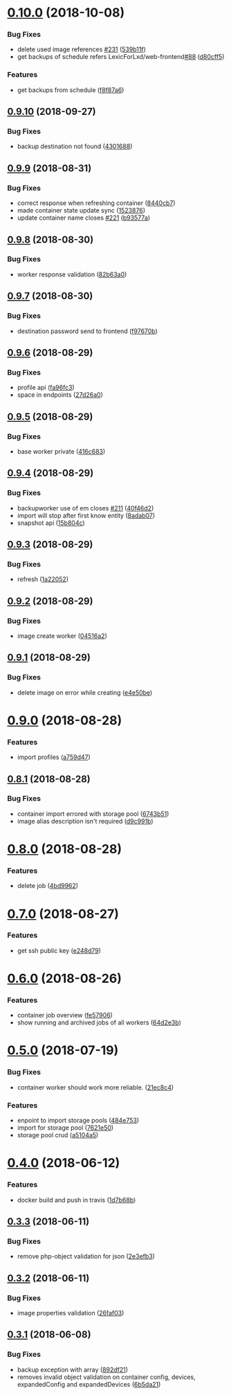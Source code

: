 # [0.10.0](https://github.com/LexicForLXD/Backend/compare/v0.9.10...v0.10.0) (2018-10-08)


### Bug Fixes

* delete used image references [#231](https://github.com/LexicForLXD/Backend/issues/231) ([539b11f](https://github.com/LexicForLXD/Backend/commit/539b11f))
* get backups of schedule refers LexicForLxd/web-frontend[#88](https://github.com/LexicForLXD/Backend/issues/88) ([d80cff5](https://github.com/LexicForLXD/Backend/commit/d80cff5))


### Features

* get backups from schedule ([f8f87a6](https://github.com/LexicForLXD/Backend/commit/f8f87a6))

## [0.9.10](https://github.com/LexicForLXD/Backend/compare/v0.9.9...v0.9.10) (2018-09-27)


### Bug Fixes

* backup destination not found ([4301688](https://github.com/LexicForLXD/Backend/commit/4301688))

## [0.9.9](https://github.com/LexicForLXD/Backend/compare/v0.9.8...v0.9.9) (2018-08-31)


### Bug Fixes

* correct response when refreshing container ([8440cb7](https://github.com/LexicForLXD/Backend/commit/8440cb7))
* made container state update sync ([1523876](https://github.com/LexicForLXD/Backend/commit/1523876))
* update container name closes [#221](https://github.com/LexicForLXD/Backend/issues/221) ([b93577a](https://github.com/LexicForLXD/Backend/commit/b93577a))

## [0.9.8](https://github.com/LexicForLXD/Backend/compare/v0.9.7...v0.9.8) (2018-08-30)


### Bug Fixes

* worker response validation ([82b63a0](https://github.com/LexicForLXD/Backend/commit/82b63a0))

## [0.9.7](https://github.com/LexicForLXD/Backend/compare/v0.9.6...v0.9.7) (2018-08-30)


### Bug Fixes

* destination password  send to frontend ([f97670b](https://github.com/LexicForLXD/Backend/commit/f97670b))

## [0.9.6](https://github.com/LexicForLXD/Backend/compare/v0.9.5...v0.9.6) (2018-08-29)


### Bug Fixes

* profile api ([fa96fc3](https://github.com/LexicForLXD/Backend/commit/fa96fc3))
* space in endpoints ([27d26a0](https://github.com/LexicForLXD/Backend/commit/27d26a0))

## [0.9.5](https://github.com/LexicForLXD/Backend/compare/v0.9.4...v0.9.5) (2018-08-29)


### Bug Fixes

* base worker private ([416c683](https://github.com/LexicForLXD/Backend/commit/416c683))

## [0.9.4](https://github.com/LexicForLXD/Backend/compare/v0.9.3...v0.9.4) (2018-08-29)


### Bug Fixes

* backupworker use of em closes [#211](https://github.com/LexicForLXD/Backend/issues/211) ([40f46d2](https://github.com/LexicForLXD/Backend/commit/40f46d2))
* import will stop after first know entity ([8adab07](https://github.com/LexicForLXD/Backend/commit/8adab07))
* snapshot api ([15b804c](https://github.com/LexicForLXD/Backend/commit/15b804c))

## [0.9.3](https://github.com/LexicForLXD/Backend/compare/v0.9.2...v0.9.3) (2018-08-29)


### Bug Fixes

* refresh ([1a22052](https://github.com/LexicForLXD/Backend/commit/1a22052))

## [0.9.2](https://github.com/LexicForLXD/Backend/compare/v0.9.1...v0.9.2) (2018-08-29)


### Bug Fixes

* image create worker ([04516a2](https://github.com/LexicForLXD/Backend/commit/04516a2))

## [0.9.1](https://github.com/LexicForLXD/Backend/compare/v0.9.0...v0.9.1) (2018-08-29)


### Bug Fixes

* delete image on error while creating ([e4e50be](https://github.com/LexicForLXD/Backend/commit/e4e50be))

# [0.9.0](https://github.com/LexicForLXD/Backend/compare/v0.8.1...v0.9.0) (2018-08-28)


### Features

* import profiles ([a759d47](https://github.com/LexicForLXD/Backend/commit/a759d47))

## [0.8.1](https://github.com/LexicForLXD/Backend/compare/v0.8.0...v0.8.1) (2018-08-28)


### Bug Fixes

* container import errored with storage pool ([6743b51](https://github.com/LexicForLXD/Backend/commit/6743b51))
* image alias description isn't required ([d9c991b](https://github.com/LexicForLXD/Backend/commit/d9c991b))

# [0.8.0](https://github.com/LexicForLXD/Backend/compare/v0.7.0...v0.8.0) (2018-08-28)


### Features

* delete job ([4bd9962](https://github.com/LexicForLXD/Backend/commit/4bd9962))

# [0.7.0](https://github.com/LexicForLXD/Backend/compare/v0.6.0...v0.7.0) (2018-08-27)


### Features

* get ssh public key ([e248d79](https://github.com/LexicForLXD/Backend/commit/e248d79))

# [0.6.0](https://github.com/LexicForLXD/Backend/compare/v0.5.0...v0.6.0) (2018-08-26)


### Features

* container job overview ([fe57906](https://github.com/LexicForLXD/Backend/commit/fe57906))
* show running and archived jobs of all workers ([64d2e3b](https://github.com/LexicForLXD/Backend/commit/64d2e3b))

# [0.5.0](https://github.com/LexicForLXD/Backend/compare/v0.4.0...v0.5.0) (2018-07-19)


### Bug Fixes

* container worker should work more reliable. ([21ec8c4](https://github.com/LexicForLXD/Backend/commit/21ec8c4))


### Features

* enpoint to import storage pools ([484e753](https://github.com/LexicForLXD/Backend/commit/484e753))
* import for storage pool ([7621e50](https://github.com/LexicForLXD/Backend/commit/7621e50))
* storage pool crud ([a5104a5](https://github.com/LexicForLXD/Backend/commit/a5104a5))

# [0.4.0](https://github.com/LexicForLXD/Backend/compare/v0.3.3...v0.4.0) (2018-06-12)


### Features

* docker build and push in travis ([1d7b68b](https://github.com/LexicForLXD/Backend/commit/1d7b68b))

## [0.3.3](https://github.com/LexicForLXD/Backend/compare/v0.3.2...v0.3.3) (2018-06-11)


### Bug Fixes

* remove php-object validation for json ([2e3efb3](https://github.com/LexicForLXD/Backend/commit/2e3efb3))

## [0.3.2](https://github.com/LexicForLXD/Backend/compare/v0.3.1...v0.3.2) (2018-06-11)


### Bug Fixes

* image properties validation ([26faf03](https://github.com/LexicForLXD/Backend/commit/26faf03))

## [0.3.1](https://github.com/LexicForLXD/Backend/compare/v0.3.0...v0.3.1) (2018-06-08)


### Bug Fixes

* backup exception with array ([892df21](https://github.com/LexicForLXD/Backend/commit/892df21))
* removes invalid object validation on container config, devices, expandedConfig and expandedDevices ([6b5da21](https://github.com/LexicForLXD/Backend/commit/6b5da21))

